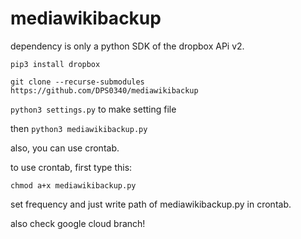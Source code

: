 # mediawikibackup

dependency is only a python SDK of the dropbox APi v2.

```pip3 install dropbox```

```git clone --recurse-submodules https://github.com/DPS0340/mediawikibackup```

```python3 settings.py``` to make setting file

then ```python3 mediawikibackup.py```

also, you can use crontab.

to use crontab, first type this:

```chmod a+x mediawikibackup.py```

set frequency and just write path of mediawikibackup.py in crontab.


also check google cloud branch!
